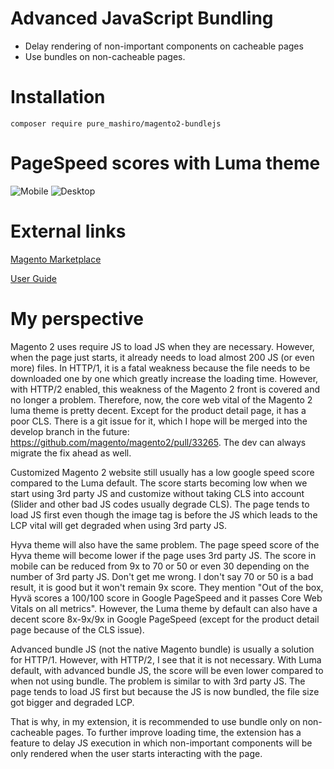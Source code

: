 # Advanced JavaScript Bundling

- Delay rendering of non-important components on cacheable pages
- Use bundles on non-cacheable pages.

# Installation

    composer require pure_mashiro/magento2-bundlejs

# PageSpeed scores with Luma theme

![Mobile](https://marketplace.magento.com/media/catalog/product/f/e/fec4_image4.png?store=default&image-type=image&fit=bounds)
![Desktop](https://marketplace.magento.com/media/catalog/product/3/a/3a7a_image10.png?store=default&image-type=image&fit=bounds)

# External links

[Magento Marketplace](https://marketplace.magento.com/pure-mashiro-magento2-bundlejs.html)

[User Guide](https://marketplace.magento.com/media/catalog/product/pure_mashiro-magento2-bundlejs-1-3-1-ce/user_guides.pdf)

# My perspective

Magento 2 uses require JS to load JS when they are necessary. However, when the page just starts, it already needs to load almost 200 JS (or even more) files.
In HTTP/1, it is a fatal weakness because the file needs to be downloaded one by one which greatly increase the loading time.
However, with HTTP/2 enabled, this weakness of the Magento 2 front is covered and no longer a problem.
Therefore, now, the core web vital of the Magento 2 luma theme is pretty decent.
Except for the product detail page, it has a poor CLS. There is a git issue for it, which I hope will be merged into the develop branch in the future: https://github.com/magento/magento2/pull/33265. The dev can always migrate the fix ahead as well.

Customized Magento 2 website still usually has a low google speed score compared to the Luma default. The score starts becoming low when we start using 3rd party JS and customize without taking CLS into account (Slider and other bad JS codes usually degrade CLS).
The page tends to load JS first even though the image tag is before the JS which leads to the LCP vital will get degraded when using 3rd party JS.

Hyva theme will also have the same problem. The page speed score of the Hyva theme will become lower if the page uses 3rd party JS. The score in mobile can be reduced from 9x to 70 or 50 or even 30 depending on the number of 3rd party JS.
Don't get me wrong. I don't say 70 or 50 is a bad result, it is good but it won't remain 9x score. They mention "Out of the box, Hyvä scores a 100/100 score in Google PageSpeed and it passes Core Web Vitals on all metrics". However, the Luma theme by default can also have a decent score 8x-9x/9x in Google PageSpeed (except for the product detail page because of the CLS issue).

Advanced bundle JS (not the native Magento bundle) is usually a solution for HTTP/1. However, with HTTP/2, I see that it is not necessary.
With Luma default, with advanced bundle JS, the score will be even lower compared to when not using bundle. The problem is similar to with 3rd party JS. The page tends to load JS first but because the JS is now bundled, the file size got bigger and degraded LCP.

That is why, in my extension, it is recommended to use bundle only on non-cacheable pages.
To further improve loading time, the extension has a feature to delay JS execution in which non-important components will be only rendered when the user starts interacting with the page.

